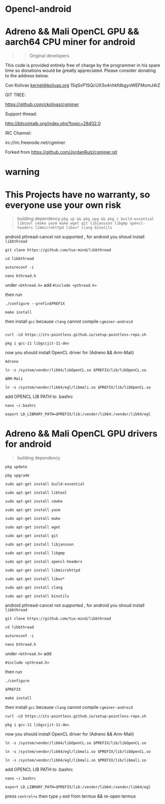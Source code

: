 # Opencl-android








# Adreno && Mali OpenCL GPU && aarch64 CPU miner for android

>> Original developers

This code is provided entirely free of charge by the programmer in his spare
time so donations would be greatly appreciated. Please consider donating to the
address below.

Con Kolivas <kernel@kolivas.org>
15qSxP1SQcUX3o4nhkfdbgyoWEFMomJ4rZ

GIT TREE:

https://github.com/ckolivas/cgminer

Support thread:

http://bitcointalk.org/index.php?topic=28402.0

IRC Channel:

irc://irc.freenode.net/cgminer 

Forked from https://github.com/JordanRulz/cgminer.git

# warning

# This Projects have no warranty, so everyone use your own risk

> building dependency 
`pkg up && pkg upg && pkg i build-essential libtool cmake yasm make wget git libjansson libgmp opencl-headers libmicrohttpd libuv* clang binutils`

android pthread-cancel not supported , for android you shoud install `libbthread`

```
git clone https://github.com/tux-mind/libbthread

cd libbthread

autoreconf -i

nano bthread.h
```

under `<bthread.h>` add `#include <pthread.h>`

then run

```
./configure --prefix$PREFIX

make install
```
then install `gcc` because `clang` cannot compile `cgminer-android`

```

curl -LO https://its-pointless.github.io/setup-pointless-repo.sh

pkg i gcc-11 libgccjit-11-dev

```

now you should install OpenCL driver for (Adreno && Arm-Mali)


```
Adreno

ln -s /system/vendor/lib64/libOpenCL.so $PREFIX/lib/libOpenCL.so

ARM-Mali

ln -s /system/vendor/lib64/egl/libmali.so $PREFIX/lib/libOpenCL.so

```

add OPENCL LIB  PATH to .bashrc

```
nano ~/.bashrc

export LD_LIBRARY_PATH=$PREFIX/lib:/vendor/lib64:/vendor/lib64/egl
```




# Adreno && Mali OpenCL GPU drivers for android

> building dependency
```
pkg update
```
```
pkg upgrade
```
```
sudo apt-get install build-essential
```
```
sudo apt-get install libtool
```
```
sudo apt-get install cmake
```
```
sudo apt-get install yasm
```
```
sudo apt-get install make
```
```
sudo apt-get install wget
```
```
sudo apt-get install git
```
```
sudo apt-get install libjansson
```
```
sudo apt-get install libgmp
```
```
sudo apt-get install opencl-headers
```
```
sudo apt-get install libmicrohttpd
```
```
sudo apt-get install libuv*
```
```
sudo apt-get install clang
```
```
sudo apt-get install binutils
```


android pthread-cancel not supported , for android you shoud install `libbthread`

```
git clone https://github.com/tux-mind/libbthread
```
```
cd libbthread
```
```
autoreconf -i
```
```
nano bthread.h
```

under `<bthread.h>` add 
```
#include <pthread.h>
```

then run

```
./configure
```
```
$PREFIX
```
```
make install
```
then install `gcc` because `clang` cannot compile `cgminer-android`

```
curl -LO https://its-pointless.github.io/setup-pointless-repo.sh
```
```
pkg i gcc-11 libgccjit-11-dev
```

now you should install OpenCL driver for (Adreno && Arm-Mali)


```
ln -s /system/vendor/lib64/libOpenCL.so $PREFIX/lib/libOpenCL.so
```
```
ln -s /system/vendor/lib64/egl/libmali.so $PREFIX/lib/libOpenCL.so
```
```
ln -s /system/vendor/lib64/egl/libmali.so $PREFIX/lib/libmali.so

```

add OPENCL LIB  PATH to .bashrc

```
nano ~/.bashrc

export LD_LIBRARY_PATH=$PREFIX/lib:/vendor/lib64:/vendor/lib64/egl
```

press `control+x` then type `y` exit from termux && re-open termux
